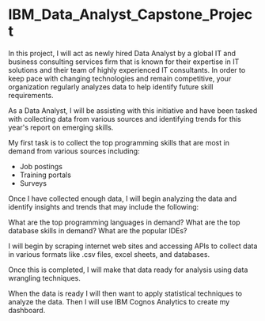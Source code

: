 # IBM_Data_Analyst_Capstone_Project

In this project, I will act as newly hired Data Analyst by a global IT and business consulting services firm that is known for their expertise in IT solutions and their team of highly experienced IT consultants.  In order to keep pace with changing technologies and remain competitive, your organization regularly analyzes data to help identify future skill requirements. 

As a Data Analyst, I will be assisting with this initiative and have been tasked with collecting data from various sources and identifying trends for this year's report on emerging skills. 

My first task is to collect the top programming skills that are most in demand from various sources including:

- Job postings
- Training portals
- Surveys

Once I have collected enough data, I will begin analyzing the data and identify insights and trends that may include the following:

What are the top programming languages in demand?
What are the top database skills in demand?
What are the popular IDEs?

I will begin by scraping internet web sites and accessing APIs to collect data in various formats like .csv files, excel sheets, and databases.   
 
 
Once this is completed, I will make that data ready for analysis using data wrangling techniques.

When the data is ready I will then want to apply statistical techniques to analyze the data.  Then I will use IBM Cognos Analytics to create my dashboard.
